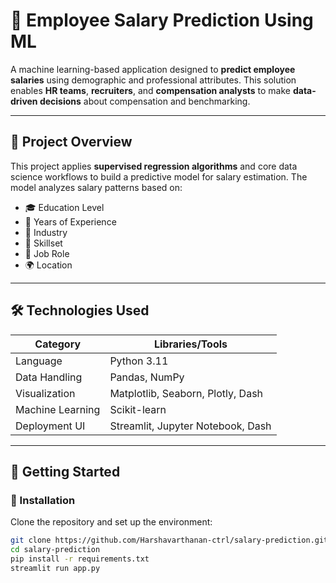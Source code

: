 # 💼 Employee Salary Prediction Using ML

A machine learning-based application designed to **predict employee salaries** using demographic and professional attributes. This solution enables **HR teams**, **recruiters**, and **compensation analysts** to make **data-driven decisions** about compensation and benchmarking.

---

## 📘 Project Overview

This project applies **supervised regression algorithms** and core data science workflows to build a predictive model for salary estimation. The model analyzes salary patterns based on:

- 🎓 Education Level  
- 📆 Years of Experience  
- 🏢 Industry  
- 🧠 Skillset  
- 💼 Job Role  
- 🌍 Location  

---

## 🛠️ Technologies Used

| Category        | Libraries/Tools                       |
|----------------|----------------------------------------|
| Language        | Python 3.11                           |
| Data Handling   | Pandas, NumPy                         |
| Visualization   | Matplotlib, Seaborn, Plotly, Dash     |
| Machine Learning| Scikit-learn                          |
| Deployment UI   | Streamlit, Jupyter Notebook, Dash     |

---

## 🚀 Getting Started

### 🔧 Installation

Clone the repository and set up the environment:

```bash
git clone https://github.com/Harshavarthanan-ctrl/salary-prediction.git
cd salary-prediction
pip install -r requirements.txt
streamlit run app.py
